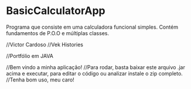 # BasicCalculatorApp
Programa que consiste em uma calculadora funcional simples. Contém fundamentos de P.O.O e múltiplas classes. 

//Victor Cardoso
//Vek Histories

//Portfólio em JAVA

//Bem vindo a minha aplicação! 
//Para rodar, basta baixar este arquivo .jar acima e executar, para editar o código ou analizar instale o zip completo.
//Tenha bom uso, meu caro!

